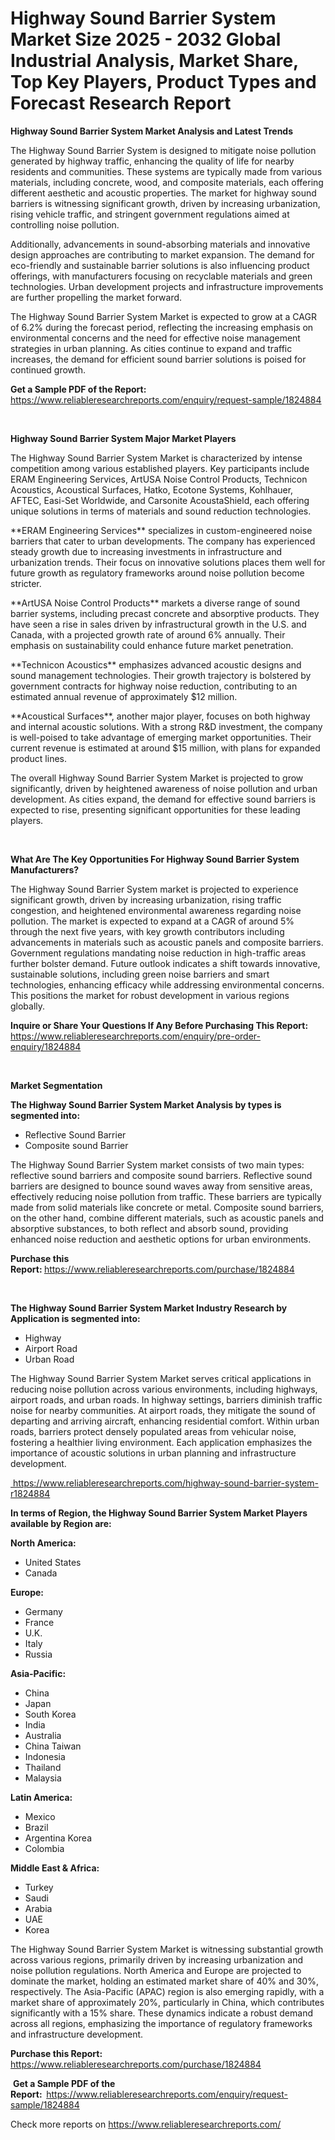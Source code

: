 <p><h1>Highway Sound Barrier System Market Size 2025 - 2032 Global Industrial Analysis, Market Share, Top Key Players, Product Types and Forecast Research Report</h1></p><p><strong>Highway Sound Barrier System Market Analysis and Latest Trends</strong></p>
<p><p>The Highway Sound Barrier System is designed to mitigate noise pollution generated by highway traffic, enhancing the quality of life for nearby residents and communities. These systems are typically made from various materials, including concrete, wood, and composite materials, each offering different aesthetic and acoustic properties. The market for highway sound barriers is witnessing significant growth, driven by increasing urbanization, rising vehicle traffic, and stringent government regulations aimed at controlling noise pollution.</p><p>Additionally, advancements in sound-absorbing materials and innovative design approaches are contributing to market expansion. The demand for eco-friendly and sustainable barrier solutions is also influencing product offerings, with manufacturers focusing on recyclable materials and green technologies. Urban development projects and infrastructure improvements are further propelling the market forward. </p><p>The Highway Sound Barrier System Market is expected to grow at a CAGR of 6.2% during the forecast period, reflecting the increasing emphasis on environmental concerns and the need for effective noise management strategies in urban planning. As cities continue to expand and traffic increases, the demand for efficient sound barrier solutions is poised for continued growth.</p></p>
<p><strong>Get a Sample PDF of the Report:&nbsp;</strong> <a href="https://www.reliableresearchreports.com/enquiry/request-sample/1824884?utm_campaign=3383&utm_medium=2&utm_source=Github&utm_content=ia&utm_term=12042025&utm_id=highway-sound-barrier-system">https://www.reliableresearchreports.com/enquiry/request-sample/1824884</a></p>
<p>&nbsp;</p>
<p><strong>Highway Sound Barrier System Major Market Players</strong></p>
<p><p>The Highway Sound Barrier System Market is characterized by intense competition among various established players. Key participants include ERAM Engineering Services, ArtUSA Noise Control Products, Technicon Acoustics, Acoustical Surfaces, Hatko, Ecotone Systems, Kohlhauer, AFTEC, Easi-Set Worldwide, and Carsonite AcoustaShield, each offering unique solutions in terms of materials and sound reduction technologies.</p><p>**ERAM Engineering Services** specializes in custom-engineered noise barriers that cater to urban developments. The company has experienced steady growth due to increasing investments in infrastructure and urbanization trends. Their focus on innovative solutions places them well for future growth as regulatory frameworks around noise pollution become stricter.</p><p>**ArtUSA Noise Control Products** markets a diverse range of sound barrier systems, including precast concrete and absorptive products. They have seen a rise in sales driven by infrastructural growth in the U.S. and Canada, with a projected growth rate of around 6% annually. Their emphasis on sustainability could enhance future market penetration.</p><p>**Technicon Acoustics** emphasizes advanced acoustic designs and sound management technologies. Their growth trajectory is bolstered by government contracts for highway noise reduction, contributing to an estimated annual revenue of approximately $12 million.</p><p>**Acoustical Surfaces**, another major player, focuses on both highway and internal acoustic solutions. With a strong R&D investment, the company is well-poised to take advantage of emerging market opportunities. Their current revenue is estimated at around $15 million, with plans for expanded product lines.</p><p>The overall Highway Sound Barrier System Market is projected to grow significantly, driven by heightened awareness of noise pollution and urban development. As cities expand, the demand for effective sound barriers is expected to rise, presenting significant opportunities for these leading players.</p></p>
<p>&nbsp;</p>
<p><strong>What Are The Key Opportunities For Highway Sound Barrier System Manufacturers?</strong></p>
<p><p>The Highway Sound Barrier System market is projected to experience significant growth, driven by increasing urbanization, rising traffic congestion, and heightened environmental awareness regarding noise pollution. The market is expected to expand at a CAGR of around 5% through the next five years, with key growth contributors including advancements in materials such as acoustic panels and composite barriers. Government regulations mandating noise reduction in high-traffic areas further bolster demand. Future outlook indicates a shift towards innovative, sustainable solutions, including green noise barriers and smart technologies, enhancing efficacy while addressing environmental concerns. This positions the market for robust development in various regions globally.</p></p>
<p><strong>Inquire or Share Your Questions If Any Before Purchasing This Report:</strong> <a href="https://www.reliableresearchreports.com/enquiry/pre-order-enquiry/1824884?utm_campaign=3383&utm_medium=2&utm_source=Github&utm_content=ia&utm_term=12042025&utm_id=highway-sound-barrier-system">https://www.reliableresearchreports.com/enquiry/pre-order-enquiry/1824884</a></p>
<p>&nbsp;</p>
<p><strong>Market Segmentation</strong></p>
<p><strong>The Highway Sound Barrier System Market Analysis by types is segmented into:</strong></p>
<p><ul><li>Reflective Sound Barrier</li><li>Composite sound Barrier</li></ul></p>
<p><p>The Highway Sound Barrier System market consists of two main types: reflective sound barriers and composite sound barriers. Reflective sound barriers are designed to bounce sound waves away from sensitive areas, effectively reducing noise pollution from traffic. These barriers are typically made from solid materials like concrete or metal. Composite sound barriers, on the other hand, combine different materials, such as acoustic panels and absorptive substances, to both reflect and absorb sound, providing enhanced noise reduction and aesthetic options for urban environments.</p></p>
<p><strong>Purchase this Report:&nbsp;</strong><a href="https://www.reliableresearchreports.com/purchase/1824884?utm_campaign=3383&utm_medium=2&utm_source=Github&utm_content=ia&utm_term=12042025&utm_id=highway-sound-barrier-system">https://www.reliableresearchreports.com/purchase/1824884</a></p>
<p>&nbsp;</p>
<p><strong>The Highway Sound Barrier System Market Industry Research by Application is segmented into:</strong></p>
<p><ul><li>Highway</li><li>Airport Road</li><li>Urban Road</li></ul></p>
<p><p>The Highway Sound Barrier System Market serves critical applications in reducing noise pollution across various environments, including highways, airport roads, and urban roads. In highway settings, barriers diminish traffic noise for nearby communities. At airport roads, they mitigate the sound of departing and arriving aircraft, enhancing residential comfort. Within urban roads, barriers protect densely populated areas from vehicular noise, fostering a healthier living environment. Each application emphasizes the importance of acoustic solutions in urban planning and infrastructure development.</p></p>
<p><a href="https://www.reliableresearchreports.com/highway-sound-barrier-system-r1824884?utm_campaign=3383&utm_medium=2&utm_source=Github&utm_content=ia&utm_term=12042025&utm_id=highway-sound-barrier-system">&nbsp;https://www.reliableresearchreports.com/highway-sound-barrier-system-r1824884</a></p>
<p><strong>In terms of Region, the Highway Sound Barrier System Market Players available by Region are:</strong></p>
<p>
    <p> <strong> North America: </strong>
        <ul>
            <li>United States</li>
            <li>Canada</li>
        </ul>
        </p> 
    <p> <strong> Europe: </strong>
        <ul>
            <li>Germany</li>
            <li>France</li>
            <li>U.K.</li>
            <li>Italy</li>
            <li>Russia</li>
        </ul>
        </p> 
    <p> <strong> Asia-Pacific: </strong>
        <ul>
            <li>China</li>
            <li>Japan</li>
            <li>South Korea</li>
            <li>India</li>
            <li>Australia</li>
            <li>China Taiwan</li>
            <li>Indonesia</li>
            <li>Thailand</li>
            <li>Malaysia</li>
        </ul>
        </p> 
    <p> <strong> Latin America: </strong>
        <ul>
            <li>Mexico</li>
            <li>Brazil</li>
            <li>Argentina Korea</li>
            <li>Colombia</li>
        </ul>
        </p> 
    <p> <strong> Middle East & Africa: </strong>
        <ul>
            <li>Turkey</li>
            <li>Saudi</li>
            <li>Arabia</li>
            <li>UAE</li>
            <li>Korea</li>
        </ul>
    </p>
    </p>
<p><p>The Highway Sound Barrier System Market is witnessing substantial growth across various regions, primarily driven by increasing urbanization and noise pollution regulations. North America and Europe are projected to dominate the market, holding an estimated market share of 40% and 30%, respectively. The Asia-Pacific (APAC) region is also emerging rapidly, with a market share of approximately 20%, particularly in China, which contributes significantly with a 15% share. These dynamics indicate a robust demand across all regions, emphasizing the importance of regulatory frameworks and infrastructure development.</p></p>
<p><strong>Purchase this Report: </strong><a href="https://www.reliableresearchreports.com/purchase/1824884?utm_campaign=3383&utm_medium=2&utm_source=Github&utm_content=ia&utm_term=12042025&utm_id=highway-sound-barrier-system">https://www.reliableresearchreports.com/purchase/1824884</a></p>
<p>&nbsp;<strong>Get a Sample PDF of the Report:&nbsp;&nbsp;</strong><a href="https://www.reliableresearchreports.com/enquiry/request-sample/1824884?utm_campaign=3383&utm_medium=2&utm_source=Github&utm_content=ia&utm_term=12042025&utm_id=highway-sound-barrier-system">https://www.reliableresearchreports.com/enquiry/request-sample/1824884</a></p>
<p><strong></strong></p>
<p>Check more reports on <a href="https://www.reliableresearchreports.com/?utm_campaign=3383&utm_medium=2&utm_source=Github&utm_content=ia&utm_term=12042025&utm_id=highway-sound-barrier-system">https://www.reliableresearchreports.com/</a></p>